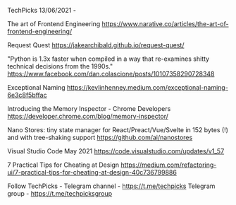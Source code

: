 TechPicks 13/06/2021 -

The art of Frontend Engineering
https://www.narative.co/articles/the-art-of-frontend-engineering/

Request Quest
https://jakearchibald.github.io/request-quest/

"Python is 1.3x faster when compiled in a way that re-examines shitty technical decisions from the 1990s."
https://www.facebook.com/dan.colascione/posts/10107358290728348

Exceptional Naming
https://kevlinhenney.medium.com/exceptional-naming-6e3c8f5bffac

Introducing the Memory Inspector - Chrome Developers
https://developer.chrome.com/blog/memory-inspector/

Nano Stores: tiny state manager for React/Preact/Vue/Svelte in 152 bytes (!) and with tree-shaking support
https://github.com/ai/nanostores

Visual Studio Code May 2021
https://code.visualstudio.com/updates/v1_57

7 Practical Tips for Cheating at Design
https://medium.com/refactoring-ui/7-practical-tips-for-cheating-at-design-40c736799886

Follow TechPicks -
Telegram channel - https://t.me/techpicks
Telegram group - https://t.me/techpicksgroup